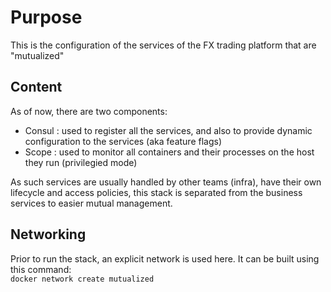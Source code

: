 # Purpose

This is the configuration of the services of the FX trading platform that are "mutualized"

## Content
As of now, there are two components:  
* Consul : used to register all the services, and also to provide dynamic configuration to the services (aka feature flags)  
* Scope : used to monitor all containers and their processes on the host they run (privilegied mode)  

As such services are usually handled by other teams (infra), have their own lifecycle and access policies, this stack is separated from the business services to easier mutual management. 

## Networking  
Prior to run the stack, an explicit network is used here. It can be built using this command:  
```docker network create mutualized```
